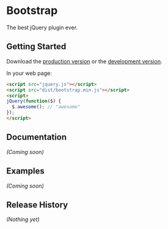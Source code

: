 # Bootstrap

The best jQuery plugin ever.

## Getting Started
Download the [production version][min] or the [development version][max].

[min]: https://raw.github.com/panxuepeng/bootstrap/master/dist/bootstrap.min.js
[max]: https://raw.github.com/panxuepeng/bootstrap/master/dist/bootstrap.js

In your web page:

```html
<script src="jquery.js"></script>
<script src="dist/bootstrap.min.js"></script>
<script>
jQuery(function($) {
  $.awesome(); // "awesome"
});
</script>
```

## Documentation
_(Coming soon)_

## Examples
_(Coming soon)_

## Release History
_(Nothing yet)_
